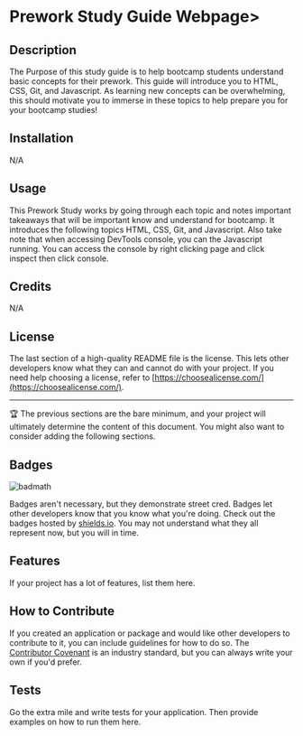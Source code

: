 # Prework Study Guide Webpage>

## Description

The Purpose of this study guide is to help bootcamp students understand basic concepts for their prework. This guide will introduce you to HTML, CSS, Git, and Javascript. As learning new concepts can be overwhelming, this should motivate you to immerse in these topics to help prepare you for your bootcamp studies!

## Installation

N/A

## Usage

This Prework Study works by going through each topic and notes important takeaways that will be important know and understand for bootcamp. It introduces the following topics HTML, CSS, Git, and Javascript. Also take note that when accessing DevTools console, you can the Javascript running. You can access the console by right clicking page and click inspect then click console. 

## Credits

N/A

## License

The last section of a high-quality README file is the license. This lets other developers know what they can and cannot do with your project. If you need help choosing a license, refer to [https://choosealicense.com/](https://choosealicense.com/).

---

🏆 The previous sections are the bare minimum, and your project will ultimately determine the content of this document. You might also want to consider adding the following sections.

## Badges

![badmath](https://img.shields.io/github/languages/top/nielsenjared/badmath)

Badges aren't necessary, but they demonstrate street cred. Badges let other developers know that you know what you're doing. Check out the badges hosted by [shields.io](https://shields.io/). You may not understand what they all represent now, but you will in time.


## Features

If your project has a lot of features, list them here.

## How to Contribute

If you created an application or package and would like other developers to contribute to it, you can include guidelines for how to do so. The [Contributor Covenant](https://www.contributor-covenant.org/) is an industry standard, but you can always write your own if you'd prefer.

## Tests

Go the extra mile and write tests for your application. Then provide examples on how to run them here.
